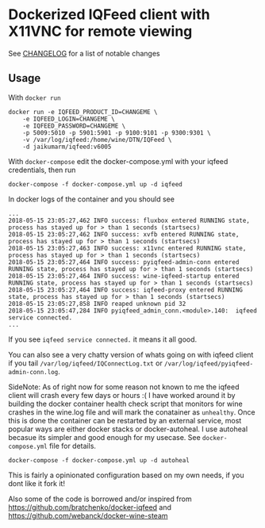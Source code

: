 Dockerized IQFeed client with X11VNC for remote viewing
=======================

See [CHANGELOG](./CHANGELOG.md) for a list of notable changes

Usage
-----

With `docker run`
```
docker run -e IQFEED_PRODUCT_ID=CHANGEME \
    -e IQFEED_LOGIN=CHANGEME \
    -e IQFEED_PASSWORD=CHANGEME \
    -p 5009:5010 -p 5901:5901 -p 9100:9101 -p 9300:9301 \
    -v /var/log/iqfeed:/home/wine/DTN/IQFeed \
    -d jaikumarm/iqfeed:v6005
```

With `docker-compose` edit the docker-compose.yml with your iqfeed credentials, then run
```
docker-compose -f docker-compose.yml up -d iqfeed
```


In docker logs of the container and you should see
```
...
2018-05-15 23:05:27,462 INFO success: fluxbox entered RUNNING state, process has stayed up for > than 1 seconds (startsecs)
2018-05-15 23:05:27,462 INFO success: xvfb entered RUNNING state, process has stayed up for > than 1 seconds (startsecs)
2018-05-15 23:05:27,463 INFO success: x11vnc entered RUNNING state, process has stayed up for > than 1 seconds (startsecs)
2018-05-15 23:05:27,464 INFO success: pyiqfeed-admin-conn entered RUNNING state, process has stayed up for > than 1 seconds (startsecs)
2018-05-15 23:05:27,464 INFO success: wine-iqfeed-startup entered RUNNING state, process has stayed up for > than 1 seconds (startsecs)
2018-05-15 23:05:27,464 INFO success: iqfeed-proxy entered RUNNING state, process has stayed up for > than 1 seconds (startsecs)
2018-05-15 23:05:27,858 INFO reaped unknown pid 32
2018-05-15 23:05:47,284 INFO pyiqfeed_admin_conn.<module>.140:  iqfeed service connected.
...
```

If you see `iqfeed service connected.` it means it all good. 

You can also see a very chatty version of whats going on with iqfeed client if you tail `/var/log/iqfeed/IQConnectLog.txt` or `/var/log/iqfeed/pyiqfeed-admin-conn.log`. 


SideNote:
As of right now for some reason not known to me the iqfeed client will crash every few days or hours :( I have worked around it by building the docker container health check script that monitors for wine crashes in the wine.log file and will mark the conatainer as `unhealthy`. Once this is done the container can be restarted by an external service, most popular ways are either docker stacks or docker-autoheal. I use autoheal becasue its simpler and good enough for my usecase. See `docker-compose.yml` file for details.

```
docker-compose -f docker-compose.yml up -d autoheal
```


This is fairly a opinionated configuration based on my own needs, if you dont like it fork it!

Also some of the code is borrowed and/or inspired from
https://github.com/bratchenko/docker-iqfeed and https://github.com/webanck/docker-wine-steam

